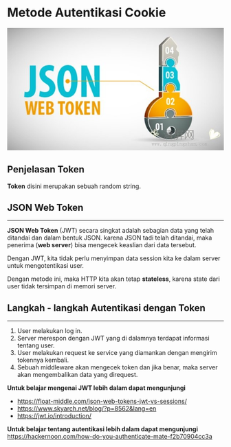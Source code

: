 # Metode Autentikasi Cookie


![](metode-autentikasi-token.jpg)

## Penjelasan Token

**Token** disini merupakan sebuah random string.

## JSON Web Token
---
**JSON Web Token** (JWT) secara singkat adalah sebagian data yang telah ditandai dan dalam bentuk JSON. karena JSON tadi telah ditandai, maka penerima (**web server**) bisa mengecek keaslian dari data tersebut.

Dengan JWT, kita tidak perlu menyimpan data session kita ke dalam server untuk mengotentikasi user.

Dengan metode ini, maka HTTP kita akan tetap **stateless**, karena state dari user tidak tersimpan di memori server.

## Langkah - langkah Autentikasi dengan Token
---
1. User melakukan log in.
2. Server merespon dengan JWT yang di dalamnya terdapat informasi tentang user.
3. User melakukan request ke service yang diamankan dengan mengirim tokennya kembali.
4. Sebuah middleware akan mengecek token dan jika benar, maka server akan mengembalikan data yang direquest.


**Untuk belajar mengenai JWT lebih dalam dapat mengunjungi**
- https://float-middle.com/json-web-tokens-jwt-vs-sessions/
- https://www.skyarch.net/blog/?p=8562&lang=en
- https://jwt.io/introduction/

**Untuk belajar tentang autentikasi lebih dalam dapat mengunjungi** https://hackernoon.com/how-do-you-authenticate-mate-f2b70904cc3a